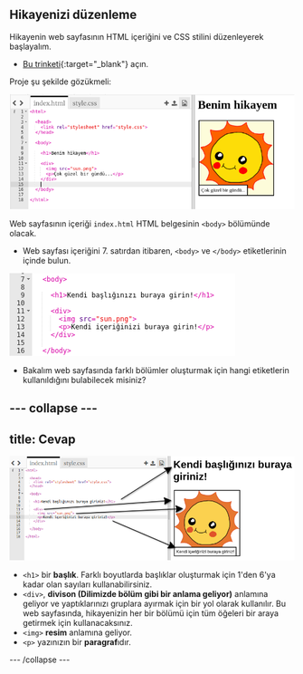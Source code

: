 ## Hikayenizi düzenleme

Hikayenin web sayfasının HTML içeriğini ve CSS stilini düzenleyerek başlayalım.

+ [Bu trinketi](https://trinket.io/html/9b69df40e3){:target="_blank"} açın.

Proje şu şekilde gözükmeli:

![ekran görüntüsü](images/story-starter.png)

Web sayfasının içeriği `index.html` HTML belgesinin `<body>` bölümünde olacak.

+ Web sayfası içeriğini 7. satırdan itibaren, `<body>` ve `</body>` etiketlerinin içinde bulun.

![ekran görüntüsü](images/story-html.png)

+ Bakalım web sayfasında farklı bölümler oluşturmak için hangi etiketlerin kullanıldığını bulabilecek misiniz?

--- collapse ---
---
title: Cevap
---
![ekran görüntüsü](images/story-elements.png)

+ `<h1>` bir **başlık**. Farklı boyutlarda başlıklar oluşturmak için 1'den 6'ya kadar olan sayıları kullanabilirsiniz.
+ `<div>`, **divison (Dilimizde bölüm gibi bir anlama geliyor)** anlamına geliyor ve yaptıklarınızı gruplara ayırmak için bir yol olarak kullanılır. Bu web sayfasında, hikayenizin her bir bölümü için tüm öğeleri bir araya getirmek için kullanacaksınız.
+ `<img>` **resim** anlamına geliyor.
+ `<p>` yazınızın bir **paragraf**ıdır.

--- /collapse ---